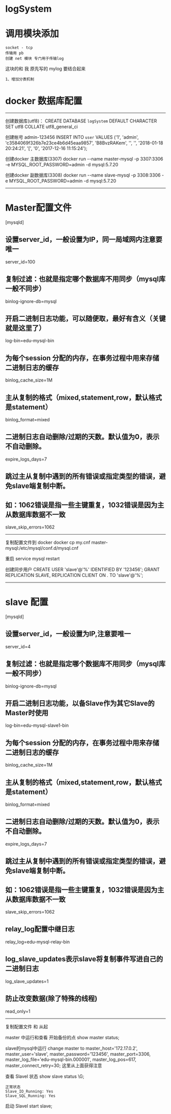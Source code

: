 # logSystem

# 调用模块添加
	socket - tcp
	传输用 pb
	创建 net 模块 专门用于传输log
	
这块的和 我 原先写的 mylog 要结合起来
	
	

	1、增加分表机制



# docker 数据库配置

--- 

创建数据库(utf8)：
	CREATE DATABASE `logSystem` DEFAULT CHARACTER SET utf8 COLLATE utf8_general_ci
	
创建帐号 admin-123456
	INSERT INTO `user` VALUES ('1', 'admin', 'c3584069f326b7e23ce4b6d45eaa9857', 'B8BvzRAKem', '', '', '2018-01-18 20:24:21', '[', '0', '2017-12-16 11:15:24');
	
	
	

创建docker 主数据库(3307)
	docker run --name master-mysql -p 3307:3306  -e MYSQL_ROOT_PASSWORD=admin -d mysql:5.7.20
	
创建docker 副数据库(3308)
	docker run --name slave-mysql -p 3308:3306 -e MYSQL_ROOT_PASSWORD=admin -d mysql:5.7.20

---

# Master配置文件
[mysqld]
## 设置server_id，一般设置为IP，同一局域网内注意要唯一
server_id=100  
## 复制过滤：也就是指定哪个数据库不用同步（mysql库一般不同步）
binlog-ignore-db=mysql  
## 开启二进制日志功能，可以随便取，最好有含义（关键就是这里了）
log-bin=edu-mysql-bin  
## 为每个session 分配的内存，在事务过程中用来存储二进制日志的缓存
binlog_cache_size=1M  
## 主从复制的格式（mixed,statement,row，默认格式是statement）
binlog_format=mixed  
## 二进制日志自动删除/过期的天数。默认值为0，表示不自动删除。
expire_logs_days=7  
## 跳过主从复制中遇到的所有错误或指定类型的错误，避免slave端复制中断。
## 如：1062错误是指一些主键重复，1032错误是因为主从数据库数据不一致
slave_skip_errors=1062
	
---

复制配置文件到 docker
	docker cp my.cnf master-mysql:/etc/mysql/conf.d/mysql.cnf
	
重启
	service mysql restart
	
创建同步用户
	CREATE USER 'slave'@'%' IDENTIFIED BY '123456';
	GRANT REPLICATION SLAVE, REPLICATION CLIENT ON *.* TO 'slave'@'%';


---

# slave 配置
[mysqld]
## 设置server_id，一般设置为IP,注意要唯一
server_id=4  
## 复制过滤：也就是指定哪个数据库不用同步（mysql库一般不同步）
binlog-ignore-db=mysql  
## 开启二进制日志功能，以备Slave作为其它Slave的Master时使用
log-bin=edu-mysql-slave1-bin  
## 为每个session 分配的内存，在事务过程中用来存储二进制日志的缓存
binlog_cache_size=1M  
## 主从复制的格式（mixed,statement,row，默认格式是statement）
binlog_format=mixed  
## 二进制日志自动删除/过期的天数。默认值为0，表示不自动删除。
expire_logs_days=7  
## 跳过主从复制中遇到的所有错误或指定类型的错误，避免slave端复制中断。
## 如：1062错误是指一些主键重复，1032错误是因为主从数据库数据不一致
slave_skip_errors=1062  
## relay_log配置中继日志
relay_log=edu-mysql-relay-bin  
## log_slave_updates表示slave将复制事件写进自己的二进制日志
log_slave_updates=1  
## 防止改变数据(除了特殊的线程)
read_only=1

---


复制配置文件 和 从起


master 中运行和查看  开始备份的点
	show master status;


slave的mysql中运行
	change master to master_host='172.17.0.2', master_user='slave', master_password='123456', master_port=3306, master_log_file='edu-mysql-bin.000001', master_log_pos=617, master_connect_retry=30;
				这里从上面获得注意


查看 Slavel 状态
	show slave status \G;

	正常状态	
	Slave_IO_Running: Yes
	Slave_SQL_Running: Yes

启动 Slavel
	start slave;











